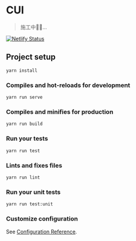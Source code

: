 # CUI

> 施工中👷👷‍...

[![Netlify Status](https://api.netlify.com/api/v1/badges/3f9ec75d-eee0-458d-afa5-4d2feb53d800/deploy-status)](https://app.netlify.com/sites/cuii/deploys)

## Project setup
```
yarn install
```

### Compiles and hot-reloads for development
```
yarn run serve
```

### Compiles and minifies for production
```
yarn run build
```

### Run your tests
```
yarn run test
```

### Lints and fixes files
```
yarn run lint
```

### Run your unit tests
```
yarn run test:unit
```

### Customize configuration
See [Configuration Reference](https://cli.vuejs.org/config/).
